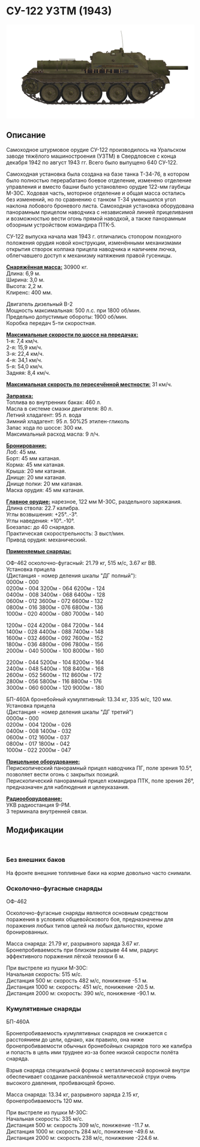# СУ-122 УЗТМ (1943)  
  
![su122](../images/su122.png)  
  
## Описание  
  
Самоходное штурмовое орудие СУ-122 производилось на Уральском заводе тяжёлого машиностроения (УЗТМ) в Свердловске с конца декабря 1942 по август 1943 гг. Всего было выпущено 640 СУ-122.   
  
Самоходная установка была создана на базе танка Т-34-76, в котором было полностью перерабатано боевое отделение, изменено отделение управления и вместо башни было установлено орудие 122-мм гаубицы М-30С. Ходовая часть, моторное отделение и общая масса остались без изменений, но по сравнению с танком Т-34 уменьшился угол наклона лобового броневого листа. Самоходная установка оборудована панорамным прицелом наводчика с независимой линией прицеливания и возможностью вести огонь прямой наводкой, а также панорамным обзорным устройством командира ПТК-5.  
  
СУ-122 выпуска начала мая 1943 г. отличались стопором походного положения орудия новой конструкции, изменёнными механизмами открытия створок колпака прицела наводчика и наличием лючка, облегчавшего доступ к механизму натяжения правой гусеницы.  
  
<b><u>Снаряжённая масса:</u></b> 30900 кг.  
Длина: 6,9 м.  
Ширина: 3,0 м.  
Высота: 2,2 м.  
Клиренс: 400 мм.  
  
Двигатель дизельный В-2  
Мощность максимальная: 500 л.с. при 1800 об/мин.  
Предельно допустимые обороты: 1900 об/мин.  
Коробка передач 5-ти скоростная.  
  
<b><u>Максимальные скорости по шоссе на передачах:</u></b>  
1-я: 7,4 км/ч.  
2-я: 15,9 км/ч.  
3-я: 22,4 км/ч.  
4-я: 34,1 км/ч.  
5-я: 54,0 км/ч.  
Задняя: 8,4 км/ч.  
  
<b><u>Максимальная скорость по пересечённой местности:</u></b> 31 км/ч.  
  
<b><u>Заправка:</u></b>  
Топлива во внутренних баках: 460 л.  
Масла в системе смазки двигателя: 80 л.  
Летний хладагент: 95 л. вода  
Зимний хладагент: 95 л. 50%25 этилен-гликоль  
Запас хода по шоссе: 300 км.  
Максимальный расход масла: 9 л/ч.  
  
<b><u>Бронирование:</u></b>  
Лоб: 45 мм.  
Борт: 45 мм катаная.  
Корма: 45 мм катаная.  
Крыша: 20 мм катаная.  
Днище: 20 мм катаная.  
Днище полки: 20 мм катаная.  
Маска орудия: 45 мм катаная.  
  
<b><u>Главное орудие:</u></b> нарезное, 122 мм М-30С, раздельного заряжания.  
Длина ствола: 22.7 калибра.  
Углы возвышения: +25°..-3°.  
Углы наведения: +10°..-10°.  
Боезапас: до 40 снарядов.  
Практическая скорострельность: 3 выст/мин.  
Привод орудия: механический.  
  
<b><u>Применяемые снаряды:</u></b>   
  
ОФ-462 осколочно-фугасный: 21.79 кг, 515 м/с, 3.67 кг ВВ.  
Установка прицела  
(Дистанция - номер деления шкалы "ДГ полный"):  
0000м - 000  
0200м - 004    3200м - 064    6200м - 124  
0400м - 008    3400м - 068    6400м - 128  
0600м - 012    3600м - 072    6600м - 132  
0800м - 016    3800м - 076    6800м - 136  
1000м - 020    4000м - 080    7000м - 140  
  
1200м - 024    4200м - 084    7200м - 144  
1400м - 028    4400м - 088    7400м - 148  
1600м - 032    4600м - 092    7600м - 152  
1800м - 036    4800м - 096    7800м - 156  
2000м - 040    5000м - 100    8000м - 160  
  
2200м - 044    5200м - 104    8200м - 164  
2400м - 048    5400м - 108    8400м - 168  
2600м - 052    5600м - 112    8600м - 172  
2800м - 056    5800м - 116    8800м - 176  
3000м - 060    6000м - 120    9000м - 180  
  
БП-460А бронебойный кумулятивный: 13.34 кг, 335 м/с, 120 мм.  
Установка прицела  
(Дистанция - номер деления шкалы "ДГ третий")  
0000м - 000  
0200м - 004    1200м - 026  
0400м - 008    1400м - 032  
0600м - 012    1600м - 037  
0800м - 017    1800м - 042  
1000м - 022    2000м - 047  
  
<b><u>Прицельное оборудование:</u></b>  
Перископический панорамный прицел наводчика ПГ, поле зрения 10.5°, позволяет вести огонь с закрытых позиций.  
Перископический панорамный прицел командира ПТК, поле зрения 26°, предназначен для наблюдения и целеуказания.  
  
<b><u>Радиооборудование:</u></b>  
УКВ радиостанция 9-РМ.  
3 терминала внутренней связи.  
  
## Модификации  
  ﻿
  
### Без внешних баков  
  
На фронте внешние топливные баки на корме довольно часто снимали.  ﻿
  
### Осколочно-фугасные снаряды  
  
ОФ-462  
  
Осколочно-фугасные снаряды являются основным средством поражения в условиях общевойскового боя, предназначены для поражения любых типов целей на любых дальностях, кроме бронированных.  
  
Масса снаряда: 21.79 кг, разрывного заряда 3.67 кг.  
Бронепробиваемость при близком разрыве 44 мм, радиус эффективного поражения лёгкой техники 6 м.  
  
При выстреле из пушки М-30С:  
Начальная скорость: 515 м/с.  
Дистанция 500 м: скорость 482 м/с, понижение -5.1 м.  
Дистанция 1000 м: скорость: 451 м/с, понижение -20.5 м.  
Дистанция 2000 м: скорость: 390 м/с, понижение -90.1 м.  ﻿
  
### Кумулятивные снаряды  
  
БП-460А  
  
Бронепробиваемость кумулятивных снарядов не снижается с расстоянием до цели, однако, как правило, она ниже бронепробиваемости обычных бронебойных снарядов того же калибра и попасть в цель ими труднее из-за более низкой скорости полёта снаряда.  
  
Взрыв снаряда специальной формы с металлической воронкой внутри обеспечивает создание раскалённой металлической струи очень высокого давления, пробивающей броню.  
  
Масса снаряда: 13.34 кг, разрывного заряда 2.15 кг, бронепробиваемость 120 мм.  
  
При выстреле из пушки М-30С:  
Начальная скорость: 335 м/с.  
Дистанция 500 м: скорость 309 м/с, понижение -11.7 м.  
Дистанция 1000 м: скорость 284 м/с, понижение -49.6 м.  
Дистанция 2000 м: скорость 238 м/с, понижение -224.6 м.  
